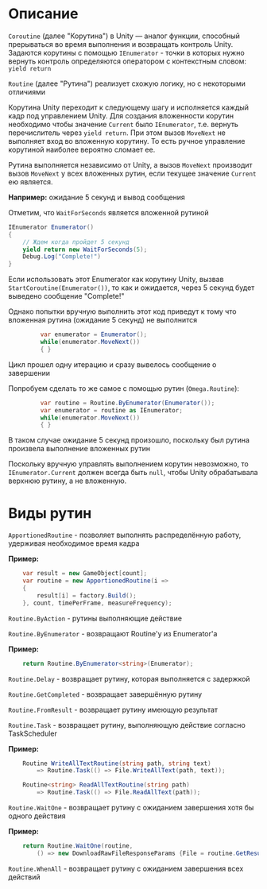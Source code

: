 # Описание

`Coroutine` (далее "Корутина") в Unity — аналог функции, способный прерываться во время выполнения и возвращать контроль Unity. Задаются корутины с помощью `IEnumerator` - точки в которых нужно вернуть контроль определяются оператором с контекстным словом: `yield return`

`Routine` (далее "Рутина") реализует схожую логику, но с некоторыми отличиями

Корутина Unity переходит к следующему шагу и исполняется каждый кадр под управлением Unity. Для создания вложенности корутин необходимо чтобы значение `Current` было `IEnumerator`, т.е. вернуть перечислитель через `yield return`. При этом вызов `MoveNext` не выполняет вход во вложенную корутину. То есть ручное управление корутиной наиболее вероятно сломает ее. 

Рутина выполняется независимо от Unity, а вызов `MoveNext` производит вызов `MoveNext` у всех вложенных рутин, если текущее значение `Current` ею является. 

**Например:** ожидание 5 секунд и вывод сообщения

Отметим, что `WaitForSeconds` является вложенной рутиной

```csharp
IEnumerator Enumerator()
{
    // Ждем когда пройдет 5 секунд 
    yield return new WaitForSeconds(5);
    Debug.Log("Complete!")
}
  ```      

Если использовать этот Enumerator как корутину Unity, вызвав `StartCoroutine(Enumerator())`, то как и ожидается, через 5 секунд будет выведено сообщение "Complete!" 

Однако попытки вручную выполнить этот код приведут к тому что вложенная рутина (ожидание 5 секунд) не выполнится

```csharp
         var enumerator = Enumerator();
         while(enumerator.MoveNext())
         { }
```     
         
Цикл прошел одну итерацию и сразу вывелось сообщение о завершении
         
Попробуем сделать то же самое с помощью рутин (`Omega.Routine`): 

```csharp         
         var routine = Routine.ByEnumerator(Enumerator());
         var enumerator = routine as IEnumerator;
         while(enumerator.MoveNext())
         { }
```         
         
В таком случае ожидание 5 секунд произошло, поскольку был рутина произвела выполнение вложенных рутин
         
Поскольку вручную управлять выполнением корутин невозможно, то `IEnumerator.Current` должен всегда быть `null`, чтобы Unity обрабатывала верхнюю рутину, а не вложенную.

# Виды рутин

`ApportionedRoutine` - позволяет выполнять распределённую работу, удерживая необходимое время кадра

**Пример:**

```csharp
    var result = new GameObject[count];
    var routine = new ApportionedRoutine(i =>
    {
        result[i] = factory.Build();
    }, count, timePerFrame, measureFrequency);
```

`Routine.ByAction` - рутины выполняющие действие

`Routine.ByEnumerator` - возвращают Routine'у из Enumerator'а

**Пример:**

```csharp
    return Routine.ByEnumerator<string>(Enumerator);
```

`Routine.Delay` - возвращает рутину, которая выполняется с задержкой 

`Routine.GetCompleted` - возвращает завершённую рутину

`Routine.FromResult` - возвращает рутину имеющую результат

`Routine.Task` - возвращает рутину, выполняющую действие согласно TaskScheduler

**Пример:** 

```csharp
    Routine WriteAllTextRoutine(string path, string text)
        => Routine.Task(() => File.WriteAllText(path, text));

    Routine<string> ReadAllTextRoutine(string path)
        => Routine.Task(() => File.ReadAllText(path));
```

`Routine.WaitOne` - возвращает рутину с ожиданием завершения хотя бы одного действия

**Пример:**

```csharp
    return Routine.WaitOne(routine,
        () => new DownloadRawFileResponseParams {File = routine.GetResult()});
```

`Routine.WhenAll` - возвращает рутину с ожиданием завершения всех действий 
